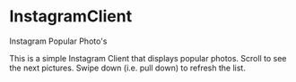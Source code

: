 # InstagramClient
Instagram Popular Photo's

This is a simple Instagram Client that displays popular photos. Scroll to see the next pictures. Swipe down (i.e. pull down) to 
refresh the list.
